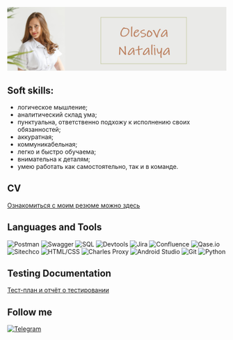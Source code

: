 ![Header](https://github.com/Olesova-Natali/Olesova-Natali/blob/main/assets/%D0%BC%D0%B0%D0%BC%D0%B0.png)

## Soft skills:
- логическое мышление;
- аналитический склад ума;
- пунктуальна, ответственно подхожу к исполнению своих обязанностей;
- аккуратная;
- коммуникабельная;
- легко и быстро обучаема;
- внимательна к деталям;
- умею работать как самостоятельно, так и в команде.

## CV
[Ознакомиться с моим резюме можно здесь](https://drive.google.com/drive/my-drive?roistat_visit=3238393)

## Languages and Tools
![Postman](https://img.shields.io/badge/-Postman-EBEBE9?style=for-the-badge&logo=postman)
![Swagger](https://img.shields.io/badge/-Swagger-EBEBE9?style=for-the-badge&logo=Swagger)
![SQL](https://img.shields.io/badge/-SQL-EBEBE9?style=for-the-badge&logo=postgreSQL)
![Devtools](https://img.shields.io/badge/-Devtools-EBEBE9?style=for-the-badge&logo=googlechrome)
![Jira](https://img.shields.io/badge/-Jira-EBEBE9?style=for-the-badge&logo=Jira&logoColor=1C9DEB)
![Confluence](https://img.shields.io/badge/-Confluence-EBEBE9?style=for-the-badge&logo=Confluence&logoColor=1C9DEB)
![Qase.io](https://img.shields.io/badge/-Qase.io-EBEBE9?style=for-the-badge&logo=Qase)
![Sitechco](https://img.shields.io/badge/-Sitechco-EBEBE9?style=for-the-badge&logo=Sitechco)
![HTML/CSS](https://img.shields.io/badge/-HTML/CSS-EBEBE9?style=for-the-badge&logo=CSS)
![Charles Proxy](https://img.shields.io/badge/-Charles_Proxy-EBEBE9?style=for-the-badge&logo=CharlesProxy)
![Android Studio](https://img.shields.io/badge/-Android_Studio-EBEBE9?style=for-the-badge&logo=AndroidStudio)
![Git](https://img.shields.io/badge/-Git-EBEBE9?style=for-the-badge&logo=Git)
![Python](https://img.shields.io/badge/-Python-EBEBE9?style=for-the-badge&logo=Python)

## Testing Documentation
[Тест-план и отчёт о тестировании](https://drive.google.com/file/d/1ZMJ9NsC55XqPJakU0W0RGuRH3Z7NLm25/view?usp=sharing)

## Follow me
[![Telegram](https://img.shields.io/badge/-Telegram-EBEBE9?style=for-the-badge&logo=telegram&logoColor=27A0D9)](https://t.me/olesovaN)

